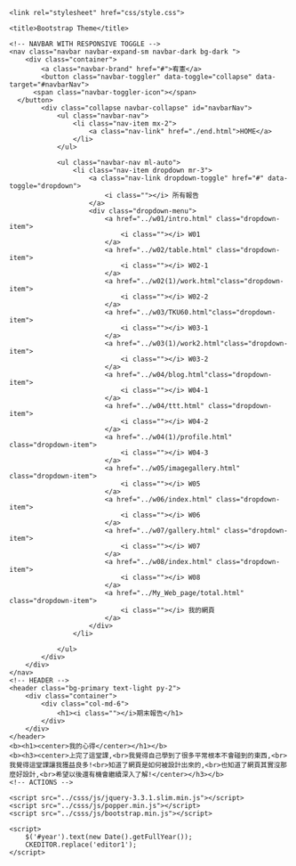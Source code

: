 <!DOCTYPE html>
<html lang="en">

<head>
    <meta charset="UTF-8">
    <meta name="viewport" content="width=device-width, initial-scale=1.0">
    <meta http-equiv="X-UA-Compatible" content="ie=edge">
    <link rel="stylesheet" href="../csss/csss/bootstrap.min.css">
    <link rel="stylesheet" href="../csss/csss/font-awesome-4.7.0/css/font-awesome.min.css">
    
<!--    <link rel="stylesheet" href="https://use.fontawesome.com/releases/v5.0.13/css/all.css" integrity="sha384-DNOHZ68U8hZfKXOrtjWvjxusGo9WQnrNx2sqG0tfsghAvtVlRW3tvkXWZh58N9jp" crossorigin="anonymous">-->
<!--    <link rel="stylesheet" href="https://stackpath.bootstrapcdn.com/bootstrap/4.1.1/css/bootstrap.min.css" integrity="sha384-WskhaSGFgHYWDcbwN70/dfYBj47jz9qbsMId/iRN3ewGhXQFZCSftd1LZCfmhktB" crossorigin="anonymous">-->
    <link rel="stylesheet" href="css/style.css">
<!--    <link rel="stylesheet" href="https://use.fontawesome.com/releases/v5.5.0/css/all.css" integrity="sha384-B4dIYHKNBt8Bc12p+WXckhzcICo0wtJAoU8YZTY5qE0Id1GSseTk6S+L3BlXeVIU" crossorigin="anonymous">-->
    <title>Bootstrap Theme</title>
</head>

<body>
    <!-- START HERE -->

    <!-- NAVBAR WITH RESPONSIVE TOGGLE -->
    <nav class="navbar navbar-expand-sm navbar-dark bg-dark ">
        <div class="container">
            <a class="navbar-brand" href="#">宥憲</a>
            <button class="navbar-toggler" data-toggle="collapse" data-target="#navbarNav">
          <span class="navbar-toggler-icon"></span>
      </button>
            <div class="collapse navbar-collapse" id="navbarNav">
                <ul class="navbar-nav">
                    <li class="nav-item mx-2">
                        <a class="nav-link" href="./end.html">HOME</a>
                    </li>
                </ul>

                <ul class="navbar-nav ml-auto">
                    <li class="nav-item dropdown mr-3">
                        <a class="nav-link dropdown-toggle" href="#" data-toggle="dropdown">
                            <i class=""></i> 所有報告
                        </a>
                        <div class="dropdown-menu">
                            <a href="../w01/intro.html" class="dropdown-item">
                                <i class=""></i> W01
                            </a>
                            <a href="../w02/table.html" class="dropdown-item">
                                <i class=""></i> W02-1
                            </a>
                            <a href="../w02(1)/work.html"class="dropdown-item">
                                <i class=""></i> W02-2
                            </a>
                            <a href="../w03/TKU60.html"class="dropdown-item">
                                <i class=""></i> W03-1
                            </a>
                            <a href="../w03(1)/work2.html"class="dropdown-item">
                                <i class=""></i> W03-2
                            </a>
                            <a href="../w04/blog.html"class="dropdown-item">
                                <i class=""></i> W04-1
                            </a>
                            <a href="../w04/ttt.html" class="dropdown-item">
                                <i class=""></i> W04-2
                            </a>
                            <a href="../w04(1)/profile.html" class="dropdown-item">
                                <i class=""></i> W04-3
                            </a>
                            <a href="../w05/imagegallery.html" class="dropdown-item">
                                <i class=""></i> W05
                            </a>
                            <a href="../w06/index.html" class="dropdown-item">
                                <i class=""></i> W06
                            </a>
                            <a href="../w07/gallery.html" class="dropdown-item">
                                <i class=""></i> W07
                            </a>
                            <a href="../w08/index.html" class="dropdown-item">
                                <i class=""></i> W08
                            </a>
                            <a href="../My_Web_page/total.html" class="dropdown-item">
                                <i class=""></i> 我的網頁
                            </a>
                        </div>
                    </li>
                    
                </ul>
            </div>
        </div>
    </nav>
    <!-- HEADER -->
    <header class="bg-primary text-light py-2">
        <div class="container">
            <div class="col-md-6">
                <h1><i class=""></i>期末報告</h1>
            </div>
        </div>
    </header>
    <b><h1><center>我的心得</center></h1></b>
    <b><h3><center>上完了這堂課,<br>我覺得自己學到了很多平常根本不會碰到的東西,<br>我覺得這堂課讓我獲益良多!<br>知道了網頁是如何被設計出來的,<br>也知道了網頁其實沒那麼好設計,<br>希望以後還有機會繼續深入了解!</center></h3></b>
    <!-- ACTIONS -->
    
    
<!--
    <script src="http://code.jquery.com/jquery-3.3.1.min.js" integrity="sha256-FgpCb/KJQlLNfOu91ta32o/NMZxltwRo8QtmkMRdAu8=" crossorigin="anonymous"></script>
    <script src="https://cdnjs.cloudflare.com/ajax/libs/popper.js/1.14.3/umd/popper.min.js" integrity="sha384-ZMP7rVo3mIykV+2+9J3UJ46jBk0WLaUAdn689aCwoqbBJiSnjAK/l8WvCWPIPm49" crossorigin="anonymous"></script>
    <script src="https://stackpath.bootstrapcdn.com/bootstrap/4.1.1/js/bootstrap.min.js" integrity="sha384-smHYKdLADwkXOn1EmN1qk/HfnUcbVRZyYmZ4qpPea6sjB/pTJ0euyQp0Mk8ck+5T" crossorigin="anonymous"></script>
    <script src="https://cdn.ckeditor.com/4.11.1/standard/ckeditor.js"></script>
-->
    <script src="../csss/js/jquery-3.3.1.slim.min.js"></script>
    <script src="../csss/js/popper.min.js"></script>
    <script src="../csss/js/bootstrap.min.js"></script>
    
    <script>
        $('#year').text(new Date().getFullYear());
        CKEDITOR.replace('editor1');
    </script>
</body>

</html>
